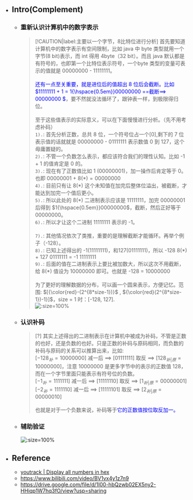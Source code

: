 * ## Intro(Complement)

    + ### 重新认识计算机中的数字表示

        > [!CAUTION|label:主要以一个字节，8比特位进行分析] 首先要知道计算机中的数字表示有空间限制，比如 java 中 byte 类型就用一个字节(8 bit)表示，而 int 得用 4byte（32 bit）。而且 java 默认都是有符号的，也即第一个比特位表示符号，一个byte 类型的变量可表示的值就是 $00000000$ - $11111111$。
        <br><br><span style='color: blue'>还有一点至关重要，就是进位后的值超出 8 位后会截断。比如 $11111111 + 1 = 1{\hspace{0.5em}}00000000 ==截断==> 00000000 $</span>，要不然就没法循环了，跟钟表一样，到极限得归位。
        <br><br>至于这些值表示的实际意义，可以在下面慢慢进行分析。（先不用考虑补码）
        <br>`1).`: 首先分析正数，总共 8 位，一个符号位占一个[0],剩下的 7 位表示值的话就就是 $00000000$ - $01111111$ 表示数值 0 到 127，这个毋庸置疑的。
        <br>`2).`: 不管一个负数怎么表示，都应该符合我们的理性认知。比如 -1 + 1 的值肯定是 0 的。
        <br>`3).`: 现在有了正数值比如 1 ($00000001$)，加一操作后肯定等于 0。也即 $00000001$ + $8(*) = 00000000$
        <br>`4).`: 目前只有让 $8(*)$ 这个未知值在加完后整体位溢出，被截断，才能达到加完一个值后更小。
        <br>`5).`: 所以此处的 $8(*)$ 二进制表示应该是 $11111111$，加完 $00000001$ 后得到 $1{\hspace{0.5em}}00000000$，截断，然后正好等于 $00000000$。
        <br>`6).`: 所以才让这个二进制 $11111111$ 表示的 -1。
        <br><br>`7).`: 其他情况依次了类推，重要的是理解截断才能循环。再举个例子（-128）。
        <br>`8).`: 已知上述得出的 -1$(11111111)$，和127$(01111111)$，所以 -128 $8(*)$ + 127 $01111111$ = -1 $11111111$
        <br>`9).`: 后面的值在二进制表示上要比被加数大，所以这次不用截断，给 $8(*)$ 值设为 $10000000$ 即可。也就是 -128 = $10000000$
        <br><br>为了更好的理解数据的分布，可以画一个圆来表示，方便记忆。范围: $[{\color{red}-(2^{8*size-1})}$ , ${\color{red}(2^{8*size-1})-1}]$，size = 1 时：[-128, 127].
        <br>![](/.images/corner/numeration/complement/cpt-byte-show-02.png ':size=100%')

    + ### 认识补码

        > [?] 其实上述得出的二进制表示在计算机中被成为补码，不管是正数的也好，还是负数的也好。只是正数的补码与原码相同，而负数的补码与原码的关系可以推算出来，比如:
        <br> $[-128_补 = 10000000]$ 减一后 ==> $[01111111]$ 取反 ==> $[128_{补|原} = 10000000]$，注意 $10000000$ 是更多字节中的表示的正数值 128，而在一个字节里面只能表示有符号位的负数。
        <br> $[-1_补 = 1111111]$ 减一后 ==> $[11111110]$ 取反 ==> $[1_{补|原} = 00000001]$
        <br> $[-2_补 = 1111110]$ 减一后 ==> $[11111101]$ 取反 ==> $[2_{补|原} = 00000010]$
        <br><br>也就是对于一个负数来说，补码等于<span style='color:blue'>它的正数值按位取反加一<span>。

    + ### 辅助验证

        ![](/.images/corner/numeration/complement/cpt-byte-show-01.png ':size=100%')

* ## Reference
    + [youtrack | Display all numbers in hex](https://youtrack.jetbrains.com/issue/IDEA-79114/Display-all-numbers-in-hex#focus=Comments-27-905868.0-0)
    + https://www.bilibili.com/video/BV1vx4y1z7n9
    + https://drive.google.com/file/d/1I00-hbQzwb02EX5ny2-HHiqp1W7hq3fO/view?usp=sharing